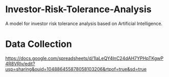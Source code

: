 # Investor-Risk-Tolerance-Analysis
A model for investor risk tolerance analysis based on Artificial Intelligence.

# Data Collection
https://docs.google.com/spreadsheets/d/1laLeQY4lnC24dAH7YPHpTKgwP4R8VRlv/edit?usp=sharing&ouid=104886455878058103206&rtpof=true&sd=true

